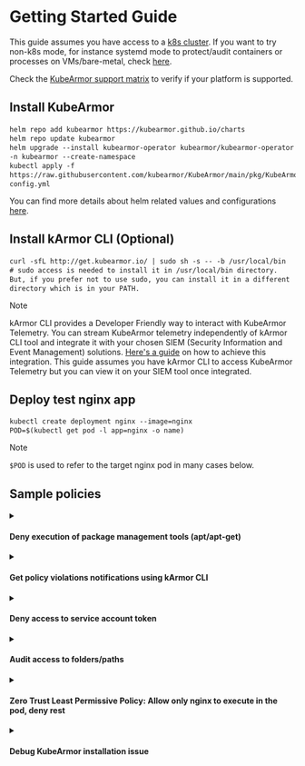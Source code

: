 # Getting Started Guide

This guide assumes you have access to a [k8s cluster](support_matrix.md). If you want to try non-k8s mode, for instance systemd mode to protect/audit containers or processes on VMs/bare-metal, check [here](kubearmor_vm.md).

Check the [KubeArmor support matrix](support_matrix.md) to verify if your platform is supported.

## Install KubeArmor
```
helm repo add kubearmor https://kubearmor.github.io/charts
helm repo update kubearmor
helm upgrade --install kubearmor-operator kubearmor/kubearmor-operator -n kubearmor --create-namespace
kubectl apply -f https://raw.githubusercontent.com/kubearmor/KubeArmor/main/pkg/KubeArmorOperator/config/samples/sample-config.yml
```

You can find more details about helm related values and configurations [here](https://github.com/kubearmor/KubeArmor/tree/main/deployments/helm/KubeArmorOperator).

## Install kArmor CLI (Optional)

```
curl -sfL http://get.kubearmor.io/ | sudo sh -s -- -b /usr/local/bin
# sudo access is needed to install it in /usr/local/bin directory. But, if you prefer not to use sudo, you can install it in a different directory which is in your PATH.
```

> [!NOTE] 
> kArmor CLI provides a Developer Friendly way to interact with KubeArmor Telemetry. You can stream KubeArmor telemetry independently of kArmor CLI tool and integrate it with your chosen SIEM (Security Information and Event Management) solutions. [Here's a guide](https://github.com/kubearmor/kubearmor-relay-server/blob/main/README.md#streaming-kubearmor-telemetry-to-external-siem-tools) on how to achieve this integration. This guide assumes you have kArmor CLI to access KubeArmor Telemetry but you can view it on your SIEM tool once integrated.

## Deploy test nginx app

```
kubectl create deployment nginx --image=nginx
POD=$(kubectl get pod -l app=nginx -o name)
```

> [!NOTE] 
> `$POD` is used to refer to the target nginx pod in many cases below.

## Sample policies

<details>
  <summary><h4>Deny execution of package management tools (apt/apt-get)</h4></summary>

Package management tools can be used in the runtime env to download new binaries that will increase the attack surface of the pods. Attackers use package management tools to download accessory tooling (such as `masscan`) to further their cause. It is better to block usage of package management tools in production environments.

Lets apply the policy to block such execution:

```
cat <<EOF | kubectl apply -f -
apiVersion: security.kubearmor.com/v1
kind: KubeArmorPolicy
metadata:
  name: block-pkg-mgmt-tools-exec
spec:
  selector:
    matchLabels:
      app: nginx
  process:
    matchPaths:
    - path: /usr/bin/apt
    - path: /usr/bin/apt-get
  action:
    Block
EOF
```

Now execute the `apt` command to download the `masscan` tool.
```
kubectl exec -it $POD -- bash -c "apt update && apt install masscan"
```

It will be denied permission to execute.

```
sh: 1: apt: Permission denied
command terminated with exit code 126
```

If you don't see Permission denied please refer [here](https://github.com/kubearmor/KubeArmor/blob/main/getting-started/deployment_guide.md#debug-kubearmor-installation-issue-in-dockerized-kubernetes-environment) to debug this issue

</details>

<details>
  <summary><h4>Get policy violations notifications using kArmor CLI</h4></summary>

```
karmor logs -n default --json
```

```json
{
  "Timestamp": 1686475183,
  "UpdatedTime": "2023-06-11T09:19:43.451704Z",
  "ClusterName": "default",
  "HostName": "ip-172-31-24-142",
  "NamespaceName": "default",
  "PodName": "nginx-8f458dc5b-fl42t",
  "Labels": "app=nginx",
  "ContainerID": "8762eafc25a35ab90089f79703b86659989e8e547c2c029fb60f55d884355000",
  "ContainerName": "nginx",
  "ContainerImage": "docker.io/library/nginx:latest@sha256:af296b188c7b7df99ba960ca614439c99cb7cf252ed7bbc23e90cfda59092305",
  "HostPPID": 3341922,
  "HostPID": 3341928,
  "PPID": 786,
  "PID": 792,
  "ParentProcessName": "/bin/dash",
  "ProcessName": "/usr/bin/apt",
  "PolicyName": "block-pkg-mgmt-tools-exec",
  "Severity": "1",
  "Type": "MatchedPolicy",
  "Source": "/bin/dash",
  "Operation": "Process",
  "Resource": "/usr/bin/apt update",
  "Data": "syscall=SYS_EXECVE",
  "Enforcer": "BPFLSM",
  "Action": "Block",
  "Result": "Permission denied"
}
```

</details>

<details>
  <summary><h4>Deny access to service account token</h4></summary>

K8s mounts the service account token by default in each pod even if there is no app using it. Attackers use these service account tokens to do lateral movements.

For e.g., to access service account token:
```
❯ kubectl exec -it $POD -- bash
(inside pod) $ curl https://$KUBERNETES_PORT_443_TCP_ADDR/api --insecure --header "Authorization: Bearer $(cat /run/secrets/kubernetes.io/serviceaccount/token)"
{                                
  "kind": "APIVersions",      
  "versions": [                 
    "v1"                      
  ],                          
  "serverAddressByClientCIDRs": [
    {
      "clientCIDR": "0.0.0.0/0",
      "serverAddress": "ip-10-0-48-51.us-east-2.compute.internal:443"
    }
  ]
}
```
Thus we can see that one can use the service account token to access the Kube API server.

Lets apply a policy to block access to service account token:
```
cat <<EOF | kubectl apply -f -
apiVersion: security.kubearmor.com/v1
kind: KubeArmorPolicy
metadata:
  name: block-service-access-token-access
spec:
  selector:
    matchLabels:
      app: nginx
  file:
    matchDirectories:
    - dir: /run/secrets/kubernetes.io/serviceaccount/
      recursive: true
  action:
    Block
EOF
```

Now when anyone tries to access to service account token, it would be `Permission Denied`.

```
❯ kubectl exec -it $POD -- bash
(inside pod) $ curl https://$KUBERNETES_PORT_443_TCP_ADDR/api --insecure --header "Authorization: Bearer $(cat /run/secrets/kubernetes.io/serviceaccount/token)"
cat: /run/secrets/kubernetes.io/serviceaccount/token: Permission denied
{
  "kind": "Status",
  "apiVersion": "v1",
  "metadata": {},
  "status": "Failure",
  "message": "forbidden: User \"system:anonymous\" cannot get path \"/api\"",
  "reason": "Forbidden",
  "details": {},
  "code": 403
}
```

If you don't see Permission denied please refer [here](https://github.com/kubearmor/KubeArmor/blob/main/getting-started/deployment_guide.md#debug-kubearmor-installation-issue-in-dockerized-kubernetes-environment) to debug this issue.


</details>

<details>
  <summary><h4>Audit access to folders/paths</h4></summary>

Access to certain folders/paths might have to be audited for compliance/reporting reasons.

Lets audit access to `/etc/nginx/` folder within the deployment.
```
cat <<EOF | kubectl apply -f -
apiVersion: security.kubearmor.com/v1
kind: KubeArmorPolicy
metadata:
  name: audit-etc-nginx-access
spec:
  selector:
    matchLabels:
      app: nginx
  file:
    matchDirectories:
    - dir: /etc/nginx/
      recursive: true  
  action:
    Audit
EOF
```

> Note: `karmor logs -n default` would show all the audit/block operations.

```json
{
  "Timestamp": 1686478371,
  "UpdatedTime": "2023-06-11T10:12:51.967519Z",
  "ClusterName": "default",
  "HostName": "ip-172-31-24-142",
  "NamespaceName": "default",
  "PodName": "nginx-8f458dc5b-fl42t",
  "Labels": "app=nginx",
  "ContainerID": "8762eafc25a35ab90089f79703b86659989e8e547c2c029fb60f55d884355000",
  "ContainerName": "nginx",
  "ContainerImage": "docker.io/library/nginx:latest@sha256:af296b188c7b7df99ba960ca614439c99cb7cf252ed7bbc23e90cfda59092305",
  "HostPPID": 3224933,
  "HostPID": 3371357,
  "PPID": 3224933,
  "PID": 825,
  "ParentProcessName": "/x86_64-bottlerocket-linux-gnu/sys-root/usr/bin/containerd-shim-runc-v2",
  "ProcessName": "/bin/cat",
  "PolicyName": "audit-etc-nginx-access",
  "Severity": "1",
  "Type": "MatchedPolicy",
  "Source": "/bin/cat /etc/nginx/conf.d/default.conf",
  "Operation": "File",
  "Resource": "/etc/nginx/conf.d/default.conf",
  "Data": "syscall=SYS_OPENAT fd=-100 flags=O_RDONLY",
  "Enforcer": "eBPF Monitor",
  "Action": "Audit",
  "Result": "Passed"
}
```

</details>

<details>
  <summary><h4>Zero Trust Least Permissive Policy: Allow only nginx to execute in the pod, deny rest</h4></summary>

Least permissive policies require one to allow certain actions/operations and deny rest. With KubeArmor it is possible to specify as part of the policy as to what actions should be allowed and deny/audit the rest.

[Security Posture](default_posture.md) defines what happens to the operations that are not in the allowed list. Should it be audited (allow but alert), or denied (block and alert)?

By default the security posture is set to audit. Lets change the security posture to default deny.
```
kubectl annotate ns default kubearmor-file-posture=block --overwrite
```
```
cat <<EOF | kubectl apply -f -
apiVersion: security.kubearmor.com/v1
kind: KubeArmorPolicy
metadata:
  name: only-allow-nginx-exec
spec:
  selector:
    matchLabels:
      app: nginx
  file:
    matchDirectories:
    - dir: /
      recursive: true  
  process:
    matchPaths:
    - path: /usr/sbin/nginx
    - path: /bin/bash
  action:
    Allow
EOF
```

Observe that the policy contains `Allow` action. Once there is any KubeArmor policy having `Allow` action then the pods enter least permissive mode, allowing only explicitly allowed operations.

> Note: Use `kubectl port-forward $POD --address 0.0.0.0 8080:80` to access nginx and you can see that the nginx web access still works normally.

Lets try to execute some other processes:
```
kubectl exec -it $POD -- bash -c "chroot"
```
Any binary other than `bash` and `nginx` would be permission denied.

If you don't see Permission denied please refer [here](https://github.com/kubearmor/KubeArmor/blob/main/getting-started/deployment_guide.md#debug-kubearmor-installation-issue-in-dockerized-kubernetes-environment) to debug this issue

</details>

<details>
<summary><h4>Debug KubeArmor installation issue</h4></summary>
In certain scenarios, the expected behavior of KubeArmor might not be observed. One way to investigate this is by using the KubeArmor Command Line Interface (CLI) utility, commonly referred to as [karmor cli](https://github.com/kubearmor/kubearmor-client). 

To check the status and configuration of KubeArmor, you can use the following command:

```
karmor probe
```

<img src="../.gitbook/assets/kubearmor_install_issue.png" width="768" class="center" alt="Karmor logs">

When executing this command, check the output for the value of **ActiveLSM** field, if it is not assigned any value, it means that no active LSM is available for KubeArmor to enforce policies. Under normal circumstances, this value should be assigned a specific Linux Security Module (LSM) that KubeArmor uses to enforce security policies. Additionally, ensure that the **Container Security** field is set to true.

However, there are situations where ActiveLSM might not be assigned any value. This situation indicates that Kubearmor is unable to identify the appropriate LSM in a environment, which is commonly used in Kubernetes setups.

To address this issue, KubeArmor provides a solution involving the use of BPF-LSM. BPF (Berkeley Packet Filter) is a technology that allows efficient packet filtering in the Linux kernel. Enabling support for BPF LSM ensures that KubeArmor can apply and enforce policies as expected in Dockerized environments associated with Kubernetes. Please note that BPFLSM is only available on kernel versions above 5.8 or on RHEL distros > 8.5.

So we need to enable [bpf-lsm](https://github.com/kubearmor/KubeArmor/blob/main/getting-started/FAQ.md#checking-and-enabling-support-for-bpf-lsm) for Kubearmor to apply and enforce policies as expected.

You can also enable AppArmor if you want to use it as a security module to enforce KubeArmor policies, please refer [here](https://github.com/kubearmor/KubeArmor/blob/main/getting-started/FAQ.md#using-kubearmor-with-kind-clusters). There is a chance that neither AppArmor nor BPF-LSM is enabled on some nodes. 

**We can include the following updater script which automatically detects and installs BPFLSM/AppArmor whichever is needed in kubernetes worker nodes.**

```
apiVersion: v1
items:
- apiVersion: apps/v1
  kind: DaemonSet
  metadata:
    labels:
      kubearmor-app: updater
    name: updater
    namespace: kubearmor
  spec:
    revisionHistoryLimit: 10
    selector:
      matchLabels:
        kubearmor-app: updater
    template:
      metadata:
        labels:
          kubearmor-app: updater
      spec:
        containers:
        - args:
          - |
            grep "bpf" /rootfs/sys/kernel/security/lsm >/dev/null
            [[ $? -eq 0 ]] && echo "sysfs already has BPF enabled" && sleep infinity
            grep "GRUB_CMDLINE_LINUX.*bpf" /rootfs/etc/default/grub >/dev/null
            [[ $? -eq 0 ]] && echo "grub already has BPF enabled" && sleep infinity
            cat <<EOF >/rootfs/updater.sh
            #!/bin/bash
            lsmlist=\$(cat /sys/kernel/security/lsm)
            echo "current lsmlist=\$lsmlist"
            sed -i "s/^GRUB_CMDLINE_LINUX=.*$/GRUB_CMDLINE_LINUX=\"lsm=\$lsmlist,bpf\"/g" /etc/default/grub
            command -v grub2-mkconfig >/dev/null 2>&1 && grub2-mkconfig -o /boot/grub2.cfg
            command -v grub-mkconfig >/dev/null 2>&1 && grub-mkconfig -o /boot/grub.cfg
            command -v aa-status >/dev/null 2>&1 || yum install apparmor-utils -y
            command -v update-grub >/dev/null 2>&1 && update-grub
            command -v update-grub2 >/dev/null 2>&1 && update-grub2
            reboot
            EOF
            cat /rootfs/updater.sh
            chmod +x /rootfs/updater.sh
            chroot /rootfs/ /bin/bash /updater.sh
          image: debian
          command:
            - "bash"
            - "-c"
          imagePullPolicy: Always
          name: updater
          resources: {}
          securityContext:
            privileged: true
          terminationMessagePath: /dev/termination-log
          terminationMessagePolicy: File
          volumeMounts:
          - mountPath: /rootfs
            mountPropagation: HostToContainer
            name: rootfs
            readOnly: false
        dnsPolicy: ClusterFirstWithHostNet
        hostNetwork: true
        hostPID: true
        nodeSelector:
          kubernetes.io/os: linux
        restartPolicy: Always
        schedulerName: default-scheduler
        securityContext: {}
        terminationGracePeriodSeconds: 30
        tolerations:
        - operator: Exists
        volumes:
        - hostPath:
            path: /
            type: DirectoryOrCreate
          name: rootfs
    updateStrategy:
      rollingUpdate:
        maxSurge: 0
        maxUnavailable: 1
      type: RollingUpdate
  status:
    currentNumberScheduled: 4
    desiredNumberScheduled: 4
    numberAvailable: 4
    numberMisscheduled: 0
    numberReady: 4
    observedGeneration: 1
    updatedNumberScheduled: 4
kind: List
metadata:
  resourceVersion: ""

```
</details>
